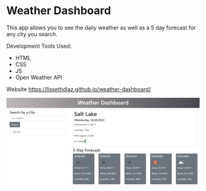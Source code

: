 # Weather Dashboard

This app allows you to see the daily weather as well as a 5 day forecast for any city you search.

Development Tools Used:
* HTML
* CSS
* JS
* Open Weather API

Website
https://lissethdiaz.github.io/weather-dashboard/

![](assets/images/screenshot.png)


